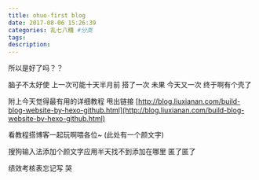 ```yaml
---
title: ohuo-first blog
date: 2017-08-06 15:26:39
categories: 乱七八糟 #分类
tags:
description: 
---
```


所以是好了吗？？


<!--more-->
脑子不太好使  上一次可能十天半月前 搭了一次 未果
今天又一次 终于啊有个壳了

附上今天觉得最有用的详细教程 甩出链接 [http://blog.liuxianan.com/build-blog-website-by-hexo-github.html](http://blog.liuxianan.com/build-blog-website-by-hexo-github.html)

看教程搭博客一起玩啊喂各位~ (此处有一个颜文字)

搜狗输入法添加个颜文字应用半天找不到添加在哪里 匿了匿了

绩效考核表忘记写 哭 


